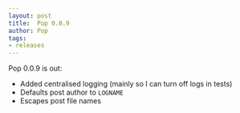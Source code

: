 ```yaml
---
layout: post
title:  Pop 0.0.9
author: Pop
tags:   
- releases
---
```


Pop 0.0.9 is out:

* Added centralised logging (mainly so I can turn off logs in tests)
* Defaults post author to `LOGNAME`
* Escapes post file names

